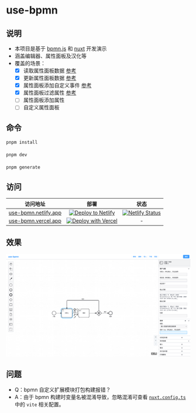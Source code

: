 # use-bpmn

## 说明

- 本项目是基于 [bpmn.js](https://github.com/bpmn-io) 和 [nuxt](https://nuxt.com/) 开发演示
- 涵盖编辑器、属性面板及汉化等
- 覆盖的场景：
  - [x] 读取属性面板数据 [参考](./app/components/bpmn/container.vue#L117)
  - [x] 更新属性面板数据 [参考](./app/components/bpmn/container.vue#L143)
  - [x] 属性面板添加自定义事件 [参考](./app/components/bpmn/_extension/dblclick-event-register.js)
  - [x] 属性面板过滤属性 [参考](./app/components/bpmn/_extension/hide-properties-provider.js)
  - [ ] 属性面板添加属性
  - [ ] 自定义属性面板

## 命令

```bash
pnpm install

pnpm dev

pnpm generate
```

## 访问

| 访问地址 | 部署 | 状态 |
| :-----: | :-----: | :-----: |
| [use-bpmn.netlify.app](https://use-bpmn.netlify.app/) | [![Deploy to Netlify](https://www.netlify.com/img/deploy/button.svg)](https://app.netlify.com/start/deploy?repository=https://github.com/wwlight/use-bpmn) | [![Netlify Status](https://api.netlify.com/api/v1/badges/1f2a10e0-9894-4c25-8c54-31922c862862/deploy-status)](https://app.netlify.com/projects/wwlight-use-bpmn/deploys) |
| [use-bpmn.vercel.app](https://use-bpmn.vercel.app/) | [![Deploy with Vercel](https://vercel.com/button)](https://vercel.com/new/clone?repository-url=https://github.com/wwlight/use-bpmn) | - |

## 效果

![Demo preview](./public/demo-preview.png)

## 问题

- Q：bpmn 自定义扩展模块打包构建报错？
- A：由于 bpmn 构建时变量名被混淆导致，忽略混淆可查看 [`nuxt.config.ts`](./nuxt.config.ts) 中的 `vite` 相关配置。
